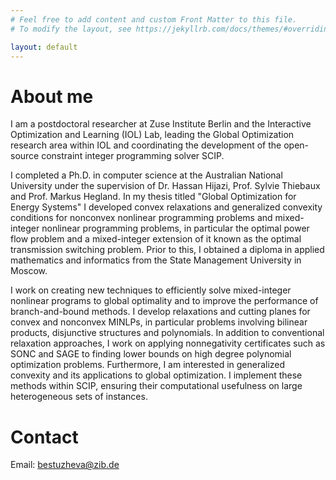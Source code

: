 ```yaml
---
# Feel free to add content and custom Front Matter to this file.
# To modify the layout, see https://jekyllrb.com/docs/themes/#overriding-theme-defaults

layout: default
---
```


# About me

I am a postdoctoral researcher at Zuse Institute Berlin and the Interactive Optimization and Learning (IOL) Lab, leading the Global Optimization research area within IOL and coordinating the development of the open-source constraint integer programming solver SCIP.

I completed a Ph.D. in computer science at the Australian National University under the supervision of Dr. Hassan Hijazi, Prof. Sylvie Thiebaux and Prof. Markus Hegland. In my thesis titled "Global Optimization for Energy Systems" I developed convex relaxations and generalized convexity conditions for nonconvex nonlinear programming problems and mixed-integer nonlinear programming problems, in particular the optimal power flow problem and a mixed-integer extension of it known as the optimal transmission switching problem. Prior to this, I obtained a diploma in applied mathematics and informatics from the State Management University in Moscow.

I work on creating new techniques to efficiently solve mixed-integer nonlinear programs to global optimality and to improve the performance of branch-and-bound methods. I develop relaxations and cutting planes for convex and nonconvex MINLPs, in particular problems involving bilinear products, disjunctive structures and polynomials. In addition to conventional relaxation approaches, I work on applying nonnegativity certificates such as SONC and SAGE to finding lower bounds on high degree polynomial optimization problems. Furthermore, I am interested in generalized convexity and its applications to global optimization. I implement these methods within SCIP, ensuring their computational usefulness on large heterogeneous sets of instances.

# Contact

Email: bestuzheva@zib.de
